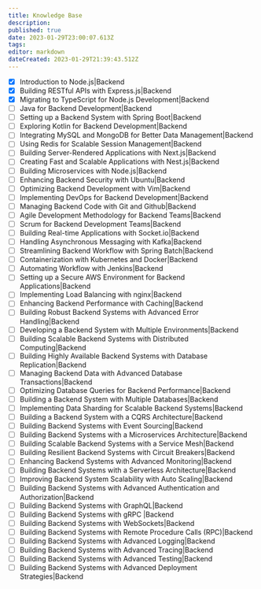 ```yaml
---
title: Knowledge Base
description: 
published: true
date: 2023-01-29T23:00:07.613Z
tags: 
editor: markdown
dateCreated: 2023-01-29T21:39:43.512Z
---
```


- [x] Introduction to Node.js|Backend
- [x] Building RESTful APIs with Express.js|Backend
- [x] Migrating to TypeScript for Node.js Development|Backend
- [ ] Java for Backend Development|Backend
- [ ] Setting up a Backend System with Spring Boot|Backend
- [ ] Exploring Kotlin for Backend Development|Backend
- [ ] Integrating MySQL and MongoDB for Better Data Management|Backend
- [ ] Using Redis for Scalable Session Management|Backend
- [ ] Building Server-Rendered Applications with Next.js|Backend
- [ ] Creating Fast and Scalable Applications with Nest.js|Backend
- [ ] Building Microservices with Node.js|Backend
- [ ] Enhancing Backend Security with Ubuntu|Backend
- [ ] Optimizing Backend Development with Vim|Backend
- [ ] Implementing DevOps for Backend Development|Backend
- [ ] Managing Backend Code with Git and Github|Backend
- [ ] Agile Development Methodology for Backend Teams|Backend
- [ ] Scrum for Backend Development Teams|Backend
- [ ] Building Real-time Applications with Socket.io|Backend
- [ ] Handling Asynchronous Messaging with Kafka|Backend
- [ ] Streamlining Backend Workflow with Spring Batch|Backend
- [ ] Containerization with Kubernetes and Docker|Backend
- [ ] Automating Workflow with Jenkins|Backend
- [ ] Setting up a Secure AWS Environment for Backend Applications|Backend
- [ ] Implementing Load Balancing with nginx|Backend
- [ ] Enhancing Backend Performance with Caching|Backend
- [ ] Building Robust Backend Systems with Advanced Error Handling|Backend
- [ ] Developing a Backend System with Multiple Environments|Backend
- [ ] Building Scalable Backend Systems with Distributed Computing|Backend
- [ ] Building Highly Available Backend Systems with Database Replication|Backend
- [ ] Managing Backend Data with Advanced Database Transactions|Backend
- [ ] Optimizing Database Queries for Backend Performance|Backend
- [ ] Building a Backend System with Multiple Databases|Backend
- [ ] Implementing Data Sharding for Scalable Backend Systems|Backend
- [ ] Building a Backend System with a CQRS Architecture|Backend
- [ ] Building Backend Systems with Event Sourcing|Backend
- [ ] Building Backend Systems with a Microservices Architecture|Backend
- [ ] Building Scalable Backend Systems with a Service Mesh|Backend
- [ ] Building Resilient Backend Systems with Circuit Breakers|Backend
- [ ] Enhancing Backend Systems with Advanced Monitoring|Backend
- [ ] Building Backend Systems with a Serverless Architecture|Backend
- [ ] Improving Backend System Scalability with Auto Scaling|Backend
- [ ] Building Backend Systems with Advanced Authentication and Authorization|Backend
- [ ] Building Backend Systems with GraphQL|Backend
- [ ] Building Backend Systems with gRPC |Backend
- [ ] Building Backend Systems with WebSockets|Backend
- [ ] Building Backend Systems with Remote Procedure Calls (RPC)|Backend
- [ ] Building Backend Systems with Advanced Logging|Backend
- [ ] Building Backend Systems with Advanced Tracing|Backend
- [ ] Building Backend Systems with Advanced Testing|Backend
- [ ] Building Backend Systems with Advanced Deployment Strategies|Backend